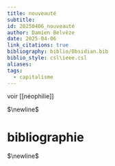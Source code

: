 ```yaml
---
title: nouveauté
subtitle: 
id: 20250406_nouveauté
author: Damien Belvèze
date: 2025-04-06
link_citations: true
bibliography: biblio/Obsidian.bib
biblio_style: csl\ieee.csl
aliases: 
tags:
  - capitalisme
---
```

voir [[néophilie]]


$\newline$
# bibliographie
$\newline$






